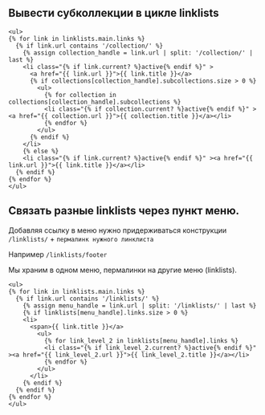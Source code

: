 ## Вывести субколлекции в цикле linklists

```liquid
<ul>
{% for link in linklists.main.links %}
  {% if link.url contains '/collection/' %}
    {% assign collection_handle = link.url | split: '/collection/' | last %}
    <li class="{% if link.current? %}active{% endif %}" >
      <a href="{{ link.url }}">{{ link.title }}</a>
      {% if collections[collection_handle].subcollections.size > 0 %}
        <ul>
          {% for collection in collections[collection_handle].subcollections %}
          <li class="{% if collection.current? %}active{% endif %}" ><a href="{{ collection.url }}">{{ collection.title }}</a></li>
          {% endfor %}
        </ul>
      {% endif %}
    </li>
    {% else %}
    <li class="{% if link.current? %}active{% endif %}" ><a href="{{ link.url }}">{{ link.title }}</a></li>
  {% endif %}
{% endfor %}
</ul>
```

## Связать разные linklists через пункт меню.

Добавляя ссылку в меню нужно придерживаться конструкции `/linklists/` + `пермалинк нужного линклиста`

Например `/linklists/footer`

Мы храним в одном меню, пермалинки на другие меню (linklists). 

```
<ul>
{% for link in linklists.main.links %}
  {% if link.url contains '/linklists/' %}
    {% assign menu_handle = link.url | split: '/linklists/' | last %}
    {% if linklists[menu_handle].links.size > 0 %}
    <li>
      <span>{{ link.title }}</a>
        <ul>
          {% for link_level_2 in linklists[menu_handle].links %}
          <li class="{% if link_level_2.current? %}active{% endif %}" ><a href="{{ link_level_2.url }}">{{ link_level_2.title }}</a></li>
          {% endfor %}
        </ul>
      </li>
    {% endif %}
  {% endif %}
{% endfor %}
</ul>
```
